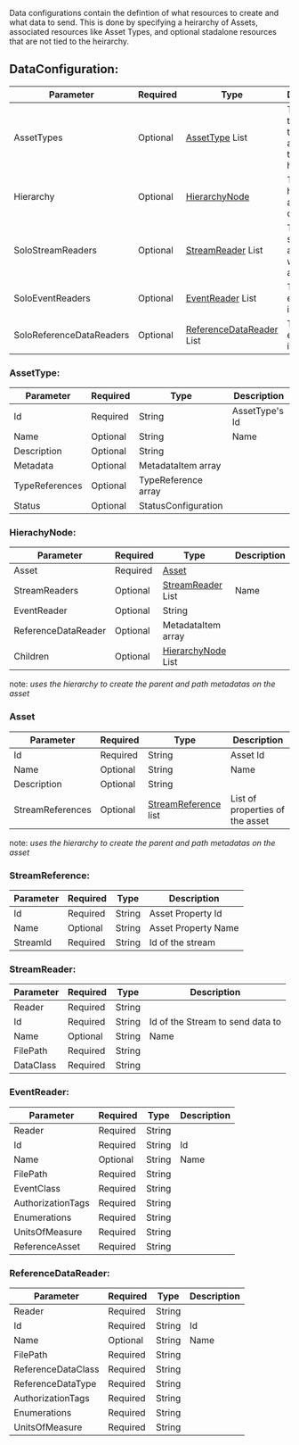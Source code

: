 Data configurations contain the defintion of what resources to create and what data to send. This is done by specifying a heirarchy of Assets, associated resources like Asset Types, and optional stadalone resources that are not tied to the heirarchy.  

## DataConfiguration:

| Parameter                          | Required | Type   | Description                                                                                                  |
| ---------------------------------- | -------- | ------ | ------------------------------------------------------------------------------------------------------------ |
|AssetTypes | Optional | [AssetType](#AssetType) List | These are the asset types that are used in the hierarchy|
|Hierarchy |  Optional | [HierarchyNode](#HierarchyNode) | This is the heirachy of assets to create |
|SoloStreamReaders |Optional | [StreamReader](#StreamReader) List   | These are streams not associated with an asset|
|SoloEventReaders |Optional | [EventReader](#EventReader)  List| These are events to include|
|SoloReferenceDataReaders |Optional | [ReferenceDataReader](#ReferenceDataReader)  List  | These are events to include|


### AssetType:
| Parameter                          | Required | Type   | Description                                                                                                  |
| ---------------------------------- | -------- | ------ | ------------------------------------------------------------------------------------------------------------ |
|Id | Required | String | AssetType's Id|
|Name |  Optional | String | Name |
|Description |  Optional | String |  |
|Metadata |  Optional | MetadataItem array |  |
|TypeReferences |  Optional | TypeReference array |  |
|Status |  Optional | StatusConfiguration |  |


### HierachyNode:
| Parameter                          | Required | Type   | Description                                                                                                  |
| ---------------------------------- | -------- | ------ | ------------------------------------------------------------------------------------------------------------ |
|Asset | Required | [Asset](#Asset) | |
|StreamReaders |  Optional | [StreamReader](#StreamReader) List  | Name |
|EventReader |  Optional | String |  |
|ReferenceDataReader |  Optional | MetadataItem array |  |
|Children |  Optional | [HierarchyNode](#HierarchyNode)  List |  |

note: *uses the hierarchy to create the parent and path metadatas on the asset*

### Asset
| Parameter                          | Required | Type   | Description                                                                                                  |
| ---------------------------------- | -------- | ------ | ------------------------------------------------------------------------------------------------------------ |
|Id | Required | String | Asset Id|
|Name |  Optional | String | Name |
|Description |  Optional | String |  |
|StreamReferences |  Optional | [StreamReference](#StreamReference) list | List of properties of the asset |

note: *uses the hierarchy to create the parent and path metadatas on the asset*



### StreamReference:
| Parameter                          | Required | Type   | Description                                                                                                  |
| ---------------------------------- | -------- | ------ | ------------------------------------------------------------------------------------------------------------ |
|Id | Required | String | Asset Property Id|
|Name |  Optional | String | Asset Property Name |
|StreamId |  Required | String | Id of the stream |




### StreamReader:
| Parameter                          | Required | Type   | Description                                                                                                  |
| ---------------------------------- | -------- | ------ | ------------------------------------------------------------------------------------------------------------ |
|Reader | Required | String | |
|Id | Required | String | Id of the Stream to send data to |
|Name |  Optional | String | Name |
|FilePath |  Required | String |  |
|DataClass |  Required | String |  |



### EventReader:
| Parameter                          | Required | Type   | Description                                                                                                  |
| ---------------------------------- | -------- | ------ | ------------------------------------------------------------------------------------------------------------ |
|Reader | Required | String | |
|Id | Required | String | Id|
|Name |  Optional | String | Name |
|FilePath |  Required | String |  |
|EventClass |  Required | String |  |
|AuthorizationTags |  Required | String |  |
|Enumerations |  Required | String |  |
|UnitsOfMeasure |  Required | String |  |
|ReferenceAsset |  Required | String |  |


### ReferenceDataReader:
| Parameter                          | Required | Type   | Description                                                                                                  |
| ---------------------------------- | -------- | ------ | ------------------------------------------------------------------------------------------------------------ |
|Reader | Required | String | |
|Id | Required | String | Id|
|Name |  Optional | String | Name |
|FilePath |  Required | String |  |
|ReferenceDataClass |  Required | String |  |
|ReferenceDataType |  Required | String |  |
|AuthorizationTags |  Required | String |  |
|Enumerations |  Required | String |  |
|UnitsOfMeasure |  Required | String |  |
